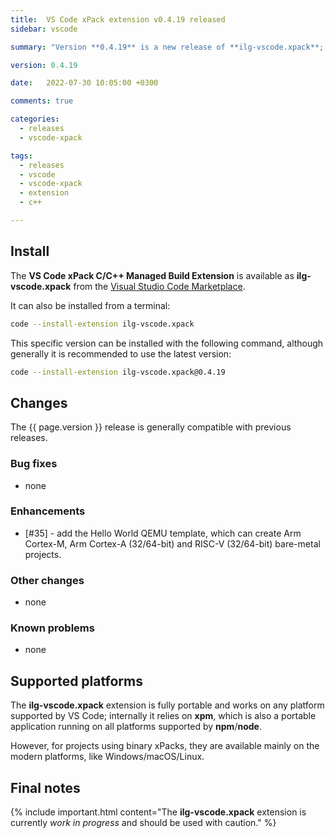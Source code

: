 ```yaml
---
title:  VS Code xPack extension v0.4.19 released
sidebar: vscode

summary: "Version **0.4.19** is a new release of **ilg-vscode.xpack**; it adds the Hello World QEMU semihosting project template."

version: 0.4.19

date:   2022-07-30 10:05:00 +0300

comments: true

categories:
  - releases
  - vscode-xpack

tags:
  - releases
  - vscode
  - vscode-xpack
  - extension
  - c++

---
```


## Install

The **VS Code xPack C/C++ Managed Build Extension** is
available as **ilg-vscode.xpack** from the
[Visual Studio Code Marketplace](https://marketplace.visualstudio.com/items?itemName=ilg-vscode.xpack).

It can also be installed from a terminal:

```sh
code --install-extension ilg-vscode.xpack
```

This specific version can be installed with the following command,
although generally it is recommended to use the latest version:

```sh
code --install-extension ilg-vscode.xpack@0.4.19
```

## Changes

The {{ page.version }} release
is generally compatible with previous releases.

### Bug fixes

- none

### Enhancements

- [#35] - add the Hello World QEMU template, which can create Arm Cortex-M, Arm Cortex-A (32/64-bit) and RISC-V (32/64-bit) bare-metal projects.

### Other changes

- none

### Known problems

- none

## Supported platforms

The **ilg-vscode.xpack** extension is fully portable and works on any
platform supported by VS Code; internally it relies on **xpm**, which
is also a portable application running on all platforms supported
by **npm**/**node**.

However, for projects using binary xPacks, they are available mainly
on the modern platforms, like Windows/macOS/Linux.

## Final notes

{% include important.html content="The **ilg-vscode.xpack** extension
is currently _work in progress_ and should be used with caution." %}
